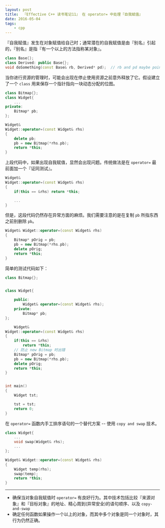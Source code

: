 ```yaml
---
layout: post
title:  『Effective C++ 读书笔记11』 在 operator= 中处理『自我赋值』
date: 2016-05-04
tags:
	- cpp
---
```


『自我赋值』发生在对象赋值给自己时；通常潜在的自我赋值是由『别名』引起的，『别名』是指『有一个以上的方法指称某对象』。

```cpp
class Base{};
class Derived: public Base{};
void doSomething(const Base& rb, Derived* pd);  // rb and pd maybe point to the same object
```
<!-- more -->
当你进行资源的管理时，可能会出现在停止使用资源之前意外释放了它。假设建立了一个 `class` 用来保存一个指针指向一块动态分配的位图。

```cpp
class Bitmap{};
class Widget{
	...
private:
	Bitmap* pb;
};

Widget&
Widget::operator=(const Widget& rhs)
{
	delete pb;
	pb = new Bitmap(*rhs.pb);
	return *this;
}
```

上段代码中，如果出现自我赋值，显然会出现问题。传统做法是在 `operator=` 最前面加一个『证同测试』。

```cpp
Widget&
Widget::operator=(const Widget& rhs)
{
	if(this == &rhs) return *this;

	...
}
```

但是，这段代码仍然存在异常方面的麻烦。我们需要注意的是在复制 `pb` 所指东西之前别删除 `pb`。

```cpp
Widget& Widget::operator=(const Widget& rhs)
{
	Bitmap* pOrig = pb;
	pb = new Bitmap(*rhs.pb);
	delete pOrig;
	return *this;
}
```

简单的测试代码如下：

```cpp
class Bitmap{};


class Widget{

    public:
        Widget& operator=(const Widget& rhs);
    private:
        Bitmap* pb;
};

    Widget&
Widget::operator=(const Widget& rhs)
{
    if(this == &rhs)
        return *this;
    // 防止 new Bitmap 时出错
    Bitmap* pOrig = pb;
    pb = new Bitmap(*rhs.pb);
    delete pOrig;
    return *this;
}


int main()
{
    Widget tst;

    tst = tst;
    return 0;
}
```
在 `operator=` 函数内手工排序语句的一个替代方案 -- 使用 `copy and swap` 技术。
```cpp
class Widget{
	...
	void swap(Widget& rhs);
	...
};

Widget& Widget::operator=(const Widget& rhs)
{
	Widget temp(rhs); 													// crate copy item
	swap(temp);    															// swap this and rhs
	return *this;
}
```

---

-	确保当对象自我赋值时 `operator=` 有良好行为。其中技术包括比较『来源对象』和『目标对象』的地址、精心周到(异常安全)的语句顺序、以及 `copy-and-swap`
-	确定任何函数如果操作一个以上的对象，而其中多个对象是同一个对象时，其行为仍然正确。
